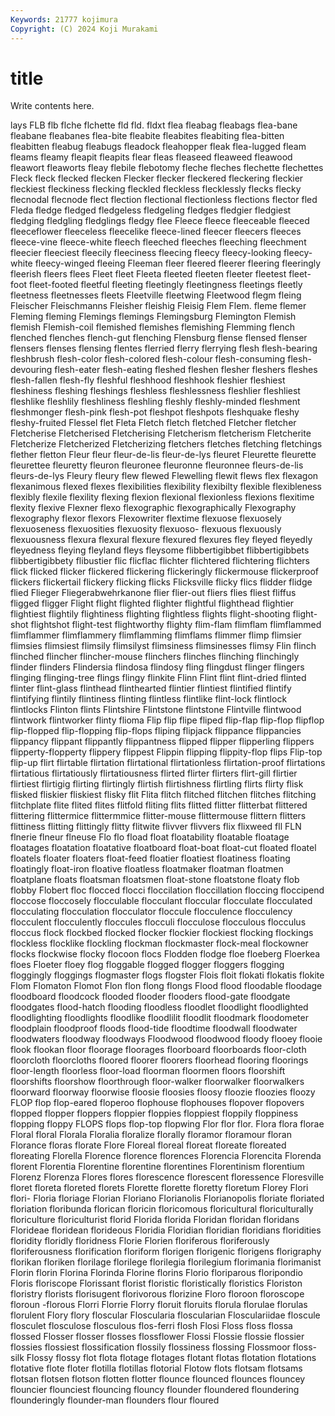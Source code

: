 ```yaml
---
Keywords: 21777 kojimura
Copyright: (C) 2024 Koji Murakami
---
```


# title

Write contents here.



lays FLB flb flche
flchette fld fld. fldxt flea fleabag fleabags flea-bane fleabane fleabanes
flea-bite fleabite fleabites fleabiting flea-bitten fleabitten fleabug fleabugs fleadock fleahopper
fleak flea-lugged fleam fleams fleamy fleapit fleapits flear fleas fleaseed
fleaweed fleawood fleawort fleaworts fleay flebile flebotomy fleche fleches flechette
flechettes Fleck fleck flecked flecken Flecker flecker fleckered fleckering fleckier
fleckiest fleckiness flecking fleckled fleckless flecklessly flecks flecky flecnodal flecnode
flect flection flectional flectionless flections flector fled Fleda fledge fledged
fledgeless fledgeling fledges fledgier fledgiest fledging fledgling fledglings fledgy flee
Fleece fleece fleeceable fleeced fleeceflower fleeceless fleecelike fleece-lined fleecer fleecers
fleeces fleece-vine fleece-white fleech fleeched fleeches fleeching fleechment fleecier fleeciest
fleecily fleeciness fleecing fleecy fleecy-looking fleecy-white fleecy-winged fleeing Fleeman fleer
fleered fleerer fleering fleeringly fleerish fleers flees Fleet fleet Fleeta
fleeted fleeten fleeter fleetest fleet-foot fleet-footed fleetful fleeting fleetingly fleetingness
fleetings fleetly fleetness fleetnesses fleets Fleetville fleetwing Fleetwood flegm fleing
Fleischer Fleischmanns Fleisher fleishig Fleisig Flem Flem. fleme flemer Fleming
fleming Flemings flemings Flemingsburg Flemington Flemish flemish Flemish-coil flemished flemishes
flemishing Flemming flench flenched flenches flench-gut flenching Flensburg flense flensed
flenser flensers flenses flensing flentes flerried flerry flerrying flesh flesh-bearing
fleshbrush flesh-color flesh-colored flesh-colour flesh-consuming flesh-devouring flesh-eater flesh-eating fleshed fleshen
flesher fleshers fleshes flesh-fallen flesh-fly fleshful fleshhood fleshhook fleshier fleshiest
fleshiness fleshing fleshings fleshless fleshlessness fleshlier fleshliest fleshlike fleshlily fleshliness
fleshling fleshly fleshly-minded fleshment fleshmonger flesh-pink flesh-pot fleshpot fleshpots fleshquake
fleshy fleshy-fruited Flessel flet Fleta Fletch fletch fletched Fletcher fletcher
Fletcherise Fletcherised Fletcherising Fletcherism fletcherism Fletcherite Fletcherize Fletcherized Fletcherizing fletchers
fletches fletching fletchings flether fletton Fleur fleur fleur-de-lis fleur-de-lys fleuret
Fleurette fleurette fleurettee fleuretty fleuron fleuronee fleuronne fleuronnee fleurs-de-lis fleurs-de-lys
Fleury fleury flew flewed Flewelling flewit flews flex flexagon flexanimous
flexed flexes flexibilities flexibility flexibilty flexible flexibleness flexibly flexile flexility
flexing flexion flexional flexionless flexions flexitime flexity flexive Flexner flexo
flexographic flexographically Flexography flexography flexor flexors Flexowriter flextime flexuose flexuosely
flexuoseness flexuosities flexuosity flexuoso- flexuous flexuously flexuousness flexura flexural flexure
flexured flexures fley fleyed fleyedly fleyedness fleying fleyland fleys fleysome
flibbertigibbet flibbertigibbets flibbertigibbety flibustier flic flicflac flichter flichtered flichtering flichters
flick flicked flicker flickered flickering flickeringly flickermouse flickerproof flickers flickertail
flickery flicking flicks Flicksville flicky flics flidder flidge flied Flieger
Fliegerabwehrkanone flier flier-out fliers flies fliest fliffus fligged fligger Flight
flight flighted flighter flightful flighthead flightier flightiest flightily flightiness flighting
flightless flights flight-shooting flight-shot flightshot flight-test flightworthy flighty flim-flam flimflam
flimflammed flimflammer flimflammery flimflamming flimflams flimmer flimp flimsier flimsies flimsiest
flimsily flimsilyst flimsiness flimsinesses flimsy Flin flinch flinched flincher flincher-mouse
flinchers flinches flinching flinchingly flinder flinders Flindersia flindosa flindosy fling
flingdust flinger flingers flinging flinging-tree flings flingy flinkite Flinn Flint
flint flint-dried flinted flinter flint-glass flinthead flinthearted flintier flintiest flintified
flintify flintifying flintily flintiness flinting flintless flintlike flint-lock flintlock flintlocks
Flinton flints Flintshire Flintstone flintstone Flintville flintwood flintwork flintworker flinty
flioma Flip flip flipe fliped flip-flap flip-flop flipflop flip-flopped flip-flopping
flip-flops fliping flipjack flippance flippancies flippancy flippant flippantly flippantness flipped
flipper flipperling flippers flipperty-flopperty flippery flippest Flippin flipping flippity-flop flips
Flip-top flip-up flirt flirtable flirtation flirtational flirtationless flirtation-proof flirtations flirtatious
flirtatiously flirtatiousness flirted flirter flirters flirt-gill flirtier flirtiest flirtigig flirting
flirtingly flirtish flirtishness flirtling flirts flirty flisk flisked fliskier fliskiest
flisky flit Flita flitch flitched flitchen flitches flitching flitchplate flite
flited flites flitfold fliting flits flitted flitter flitterbat flittered flittering
flittermice flittermmice flitter-mouse flittermouse flittern flitters flittiness flitting flittingly flitty
flitwite flivver flivvers flix flixweed fll FLN flnerie flneur flneuse
Flo flo fload float floatability floatable floatage floatages floatation floatative
floatboard float-boat float-cut floated floatel floatels floater floaters float-feed floatier
floatiest floatiness floating floatingly float-iron floative floatless floatmaker floatman floatmen
floatplane floats floatsman floatsmen float-stone floatstone floaty flob flobby Flobert
floc flocced flocci floccilation floccillation floccing floccipend floccose floccosely flocculable
flocculant floccular flocculate flocculated flocculating flocculation flocculator floccule flocculence flocculency
flocculent flocculently floccules flocculi flocculose flocculous flocculus floccus flock flockbed
flocked flocker flockier flockiest flocking flockings flockless flocklike flockling flockman
flockmaster flock-meal flockowner flocks flockwise flocky flocoon flocs Flodden flodge
floe floeberg Floerkea floes Floeter floey flog floggable flogged flogger
floggers flogging floggingly floggings flogmaster flogs flogster Flois floit flokati
flokatis flokite Flom Flomaton Flomot Flon flon flong flongs Flood
flood floodable floodage floodboard floodcock flooded flooder flooders flood-gate floodgate
floodgates flood-hatch flooding floodless floodlet floodlight floodlighted floodlighting floodlights floodlike
floodlilit floodlit floodmark floodometer floodplain floodproof floods flood-tide floodtime floodwall
floodwater floodwaters floodway floodways Floodwood floodwood floody flooey flooie flook
flookan floor floorage floorages floorboard floorboards floor-cloth floorcloth floorcloths floored
floorer floorers floorhead flooring floorings floor-length floorless floor-load floorman floormen
floors floorshift floorshifts floorshow floorthrough floor-walker floorwalker floorwalkers floorward floorway
floorwise floosie floosies floosy floozie floozies floozy FLOP flop flop-eared
floperoo flophouse flophouses flopover flopovers flopped flopper floppers floppier floppies
floppiest floppily floppiness flopping floppy FLOPS flops flop-top flopwing Flor
flor flor. Flora flora florae Floral floral Florala Floralia floralize
florally floramor floramour floran Florance floras florate Flore Floreal floreal
floreat floreate floreated floreating Florella Florence florence florences Florencia Florencita
Florenda florent Florentia Florentine florentine florentines Florentinism florentium Florenz Florenza
Flores flores florescence florescent floressence Floresville floret floreta floreted florets
Florette florette floretty floretum Florey Flori flori- Floria floriage Florian
Floriano Florianolis Florianopolis floriate floriated floriation floribunda florican floricin floricomous
floricultural floriculturally floriculture floriculturist florid Florida florida Floridan floridan floridans
Florideae floridean florideous Floridia Floridian floridian floridians floridities floridity floridly
floridness Florie Florien floriferous floriferously floriferousness florification floriform florigen florigenic
florigens florigraphy florikan floriken florilage florilege florilegia florilegium florimania florimanist
Florin florin Florina Florinda Florine florins Florio floriparous floripondio Floris
floriscope Florissant florist floristic floristically floristics Floriston floristry florists florisugent
florivorous florizine Floro floroon floroscope floroun -florous Florri Florrie Florry
floruit floruits florula florulae florulas florulent Flory flory floscular Floscularia
floscularian Flosculariidae floscule flosculet flosculose flosculous flos-ferri flosh Flosi Floss
floss flossa flossed Flosser flosser flosses flossflower Flossi Flossie flossie
flossier flossies flossiest flossification flossily flossiness flossing Flossmoor floss-silk Flossy
flossy flot flota flotage flotages flotant flotas flotation flotations flotative
flote floter flotilla flotillas flotorial Flotow flots flotsam flotsams flotsan
flotsen flotson flotten flotter flounce flounced flounces flouncey flouncier flounciest
flouncing flouncy flounder floundered floundering flounderingly flounder-man flounders flour floured
